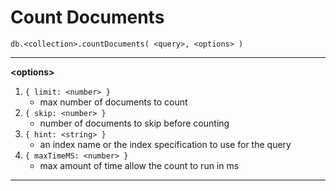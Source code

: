 # Count Documents

`db.<collection>.countDocuments( <query>, <options> )`

---

**\<options>**

1. `{ limit: <number> }`
   - max number of documents to count
2. `{ skip: <number> }`
   - number of documents to skip before counting
3. `{ hint: <string> }`
   - an index name or the index specification to use for the query
4. `{ maxTimeMS: <number> }`
   - max amount of time allow the count to run in ms

---
